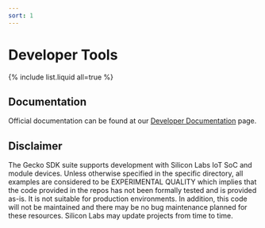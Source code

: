 ```yaml
---
sort: 1
---
```


# Developer Tools

{% include list.liquid all=true %}

## Documentation ##

Official documentation can be found at our [Developer Documentation](https://docs.silabs.com/gecko-platform/latest/) page.

## Disclaimer ##

The Gecko SDK suite supports development with Silicon Labs IoT SoC and module devices. Unless otherwise specified in the specific directory, all examples are considered to be EXPERIMENTAL QUALITY which implies that the code provided in the repos has not been formally tested and is provided as-is. It is not suitable for production environments. In addition, this code will not be maintained and there may be no bug maintenance planned for these resources. Silicon Labs may update projects from time to time.
